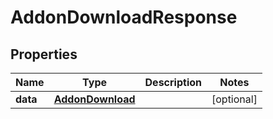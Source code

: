 

# AddonDownloadResponse


## Properties

Name | Type | Description | Notes
------------ | ------------- | ------------- | -------------
**data** | [**AddonDownload**](AddonDownload.md) |  |  [optional]



